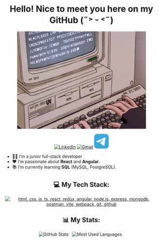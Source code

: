 <div align="center">
<h1>Hello! Nice to meet you here on my GitHub (˶˃ ᵕ ˂˶)</h1>
<img src="assets/hero.gif" alt="Hero image">

[![LinkedIn](https://skillicons.dev/icons?i=linkedin)](https://www.linkedin.com/in/sofiia-bernatska/)
[![Gmail](https://skillicons.dev/icons?i=gmail)](mailto:sofiiavbernatska@gmail.com)
<a href="https://t.me/sofiiabern">
    <img src="assets/telegram.png" alt="Telegram" width="48" height="48">
</a>
</div>

- 👨‍💻 I’m a junior full-stack developer
- ❤️ I’m passionate about **React** and **Angular**.
- 📚 I’m currently learning **SQL** (MySQL, PostgreSQL).

<div align="center">

## 💻 My Tech Stack:

[![html, css, js, ts, react, redux, angular, node.js, express, mongodb, postman, vite, webpack, git, github](https://skillicons.dev/icons?i=html,css,js,ts,react,redux,angular,nodejs,express,mongodb,postman,vite,webpack,git,github)](https://skillicons.dev)

## 📊 My Stats:
<p>
    <img height=175 alt="GitHub Stats" src="https://github-readme-stats.vercel.app/api?username=sofiabern&show_icons=true&count_private=true&theme=dark" />&nbsp;&nbsp;
    <img height=175 alt="Most Used Languages" src="https://github-readme-stats.vercel.app/api/top-langs/?username=sofiabern&layout=compact&theme=dark" />&nbsp;&nbsp;
</p>

</div>
